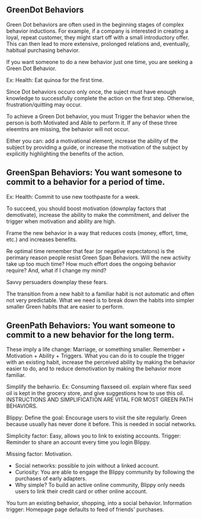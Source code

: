 ## GreenDot Behaviors

Green Dot behaviors are often used in the beginning stages of complex behavior inductions. For example, if a company is interested in creating a loyal, repeat customer, they might start off with a small introductory offer. This can then lead to more extensive, prolonged relations and, eventually, habitual purchasing behavior.

If you want someone to do a new behavior just one time, you are seeking a Green Dot Behavior.

Ex: Health: Eat quinoa for the first time.

Since Dot behaviors occuro only once, the suject must have enough knowledge to successfully complete the action on the first step. Otherwise, frustration/quitting may occur.

To achieve a Green Dot behavior, you must Trigger the behavior when the person is both Motivated and Able to perform it. If any of these three eleemtns are missing, the behavior will not occur.

Either you can: add a motivational element, increase the ability of the subject by providing a guide, or increase the motivation of the subject by explicitly highlighting the benefits of the action.

## GreenSpan Behaviors: You want somesone to commit to a behavior for a period of time.

Ex: Health: Commit to use new toothpaste for a week.

To succeed, you should boost motivation (downplay factors that demotivate), increase the ability to make the commitment, and deliver the trigger when motivation and ability are high.

Frame the new behavior in a way that reduces costs (money, effort, time, etc.) and increases benefits.

Re optimal time remember that fear (or negative expectatons) is the perimary reason people resist Green Span Behaviors. Will the new activity take up too much time? How much effort does the ongoing behavior require? And, what if I change my mind?

Savvy persuaders downplay these fears. 

The transition from a new habit to a familiar habit is not automatic and often not very predictable. What we need is to break down the habits into simpler smaller Green habits that are easier to perform.

## GreenPath Behaviors: You want someone to commit to a new behavior for the long term.

These imply a life change: Marriage, or something smaller. Remember + Motivation + Ability + Triggers. What you can do is to couple the trigger with an existing habit, increase the perceived ability by making the behavior easier to do, and to reduce demotivation by making the behavior more familiar.

Simplify the behavrio. Ex: Consuming flaxseed oil. explain where flax seed oil is kept in the grocery store, and give suggestions how to use this oil. INSTRUCTIONS AND SIMPLIFICATION ARE VITAL FOR MOST GREEN PATH BEHAVIORS.

Blippy: Define the goal: Encourage users to visit the site regularly. Green because usually has never done it before. This is needed in social networks.

Simplicity factor: Easy, allows you to link to existing accounts. Trigger: Reminder to share an account every time you login Blippy.

Missing factor: Motivation.

- Social networks: possible to join without a linked account.
- Curiosity: You are able to engage the Blippy community by following the purchases of early adapters.
- Why simple? To build an active online community, Blippy only needs users to link their credit card or other online account.

You turn an existing behavior, shopping, into a social behavior. Information trigger: Homepage page defaults to feed of friends' purchases.